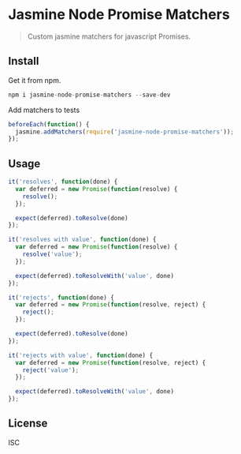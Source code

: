 # Jasmine Node Promise Matchers

> Custom jasmine matchers for javascript Promises.

## Install

Get it from npm.

```js
npm i jasmine-node-promise-matchers --save-dev
```

Add matchers to tests

```js
beforeEach(function() {
  jasmine.addMatchers(require('jasmine-node-promise-matchers'));
});
```

## Usage

```js
it('resolves', function(done) {
  var deferred = new Promise(function(resolve) {
    resolve();
  });

  expect(deferred).toResolve(done)
});

it('resolves with value', function(done) {
  var deferred = new Promise(function(resolve) {
    resolve('value');
  });

  expect(deferred).toResolveWith('value', done)
});

it('rejects', function(done) {
  var deferred = new Promise(function(resolve, reject) {
    reject();
  });

  expect(deferred).toResolve(done)
});

it('rejects with value', function(done) {
  var deferred = new Promise(function(resolve, reject) {
    reject('value');
  });

  expect(deferred).toResolveWith('value', done)
});
```

## License

ISC
